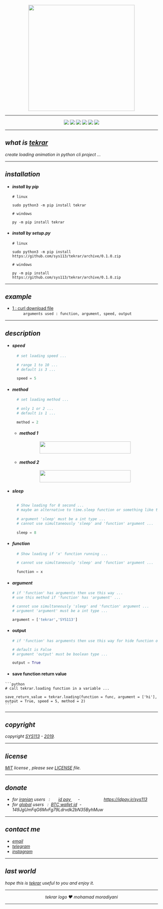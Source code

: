 <p align="center">
  <img width="350" height="350" src="https://raw.githubusercontent.com/sys113/tekrar/master/tekrar.png">
</p>

---
<div align="center">
  
![](https://img.shields.io/github/stars/SYS113/tekrar.svg)
![](https://img.shields.io/badge/language-python-orange.svg)
![](https://img.shields.io/github/forks/SYS113/tekrar.svg)
![](https://img.shields.io/github/release/SYS113/tekrar.svg)
![](https://img.shields.io/github/issues/SYS113/tekrar.svg)
![](https://img.shields.io/badge/license-MIT-informational.svg)
</div>

---
## *what is <ins>tekrar</ins>*
*create loading animation in python cli project ...<br />*

---
## *installation*

+ #### *install by pip*

      # linux
      
      sudo python3 -m pip install tekrar
      
      # windows
      
      py -m pip install tekrar
      
+ #### *install by setup.py*

      # linux
      
      sudo python3 -m pip install https://github.com/sys113/tekrar/archive/0.1.0.zip
      
      # windows
      
      py -m pip install https://github.com/sys113/tekrar/archive/0.1.0.zip

---
## *example*
  + [1 : curl download file](https://raw.githubusercontent.com/sys113/tekrar/master/example/1_curl_download_file.gif)<br />
  ```     arguments used : function, argument, speed, output```
  
---
## *description*
  + #### *speed*
    ```python
      # set loading speed ...
      
      # range 1 to 10 ...
      # default is 3 ...
      
      speed = 5
    ```
    
  + #### *method*
    ```python
      # set loading method ...
      
      # only 1 or 2 ...
      # default is 1 ...
      
      method = 2
    ```
      - #### *method 1*
      
      <div align="center">
      <img src="https://raw.githubusercontent.com/sys113/tekrar/master/example/review%20loading%20animation%20-%20method%20one.gif" width="300" height="40" />
      </div>
      
      - #### *method 2*
      
      <div align="center">
      <img src="https://raw.githubusercontent.com/sys113/tekrar/master/example/review%20loading%20animation%20-%20method%20two.gif" width="300" height="40" />
      </div>

  + #### *sleep*
    ```python
    
      # Show loading for 8 second ...
      # maybe an alternative to time.sleep function or something like that ...
      
      # argument 'sleep' must be a int type ...
      # cannot use simultaneously 'sleep' and 'function' argument ...
      
      sleep = 8
    ```
    
  + #### *function*
    ```python
      # Show loading if 'x' function running ...
      
      # cannot use simultaneously 'sleep' and 'function' argument ...
      
      function = x
    ```
    
   + #### *argument*
     ```python
     # if 'function' has arguments then use this way ...
     # use this method if 'function' has 'argument' ...

     # cannot use simultaneously 'sleep' and 'function' argument ...
     # argument 'argument' must be a int type ...

     argument = ['tekrar','SYS113']
     ```
   
   + #### output
     ```python
     # if 'function' has arguments then use this way for hide function output ...

     # default is False
     # argument 'output' must be boolean type ...

     output = True
     ```
   + #### save function return value
    ```python
    # call tekrar.loading function in a variable ...
    
    save_return_value = tekrar.loading(function = func, argument = ['hi'], output = True, speed = 5, method = 2)
    ```
   
---
## *copyright*
*copyright <ins>SYS113</ins> - <ins>2019</ins>.*

---
## *license* 
*<ins>MIT</ins> license , please see <ins>LICENSE</ins> file.*

---
## *donate* 
+ *for <ins>iranian</ins> users &nbsp; :  &nbsp;&nbsp;&nbsp;&nbsp;&nbsp; <ins>  id pay </ins> &nbsp;&nbsp;&nbsp;&nbsp; - &nbsp;&nbsp;&nbsp;&nbsp;&nbsp;&nbsp;&nbsp;&nbsp;&nbsp;&nbsp;&nbsp;&nbsp;&nbsp;&nbsp;&nbsp;&nbsp;&nbsp;&nbsp; https://idpay.ir/sys113*
+ *for <ins>global</ins> users &nbsp; : &nbsp;<ins>BTC wallet id</ins>&nbsp; - &nbsp; 149JgUmFqG6MvFg79Ldrvdk2bN35ByhMuw*
---
## *contact me* 
* *[email](mailto:051.SYS113@gmail.com)*
* *[telegram](https://t.me/SYS113/)*
* *[instagram](https://instagram.com/sys113/)*
---
## *last world*
*hope this is <ins>tekrar</ins> useful to you and enjoy it.*

---
<div align="center">

*tekrar logo ❤️ mohamad moradiyani*
</div>

---

